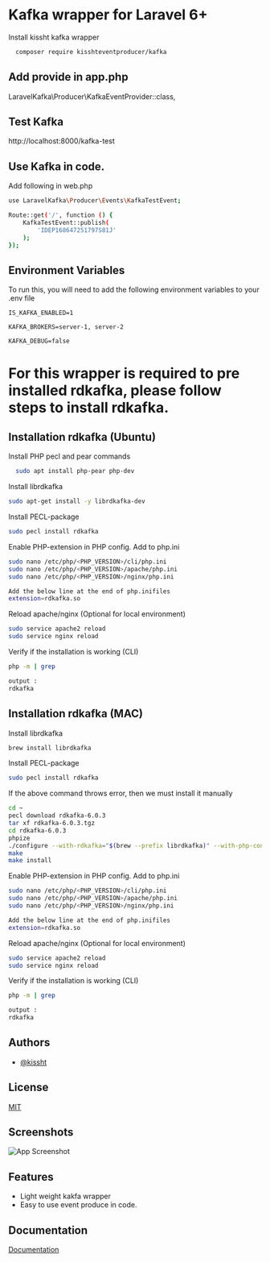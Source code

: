 
# Kafka wrapper for Laravel 6+

Install kissht kafka wrapper

```bash
  composer require kisshteventproducer/kafka
```

## Add provide in app.php

LaravelKafka\Producer\KafkaEventProvider::class,

## Test Kafka
http://localhost:8000/kafka-test





## Use Kafka in code.

Add following in web.php

```bash
use LaravelKafka\Producer\Events\KafkaTestEvent;

Route::get('/', function () {
    KafkaTestEvent::publish(
        'IDEP168647251797S81J'
    );
});

```
## Environment Variables

To run this, you will need to add the following environment variables to your .env file

`IS_KAFKA_ENABLED=1`

`KAFKA_BROKERS=server-1, server-2`

`KAFKA_DEBUG=false`


# For this wrapper is required to pre installed rdkafka, please follow steps to install rdkafka.
## Installation rdkafka (Ubuntu)

Install PHP pecl and pear commands

```bash
  sudo apt install php-pear php-dev
```

Install librdkafka

```bash
sudo apt-get install -y librdkafka-dev
```

Install PECL-package

```bash
sudo pecl install rdkafka
```

Enable PHP-extension in PHP config. Add to php.ini

```bash
sudo nano /etc/php/<PHP_VERSION>/cli/php.ini
sudo nano /etc/php/<PHP_VERSION>/apache/php.ini
sudo nano /etc/php/<PHP_VERSION>/nginx/php.ini

Add the below line at the end of php.inifiles
extension=rdkafka.so

```

Reload apache/nginx (Optional for local environment)
```bash
sudo service apache2 reload
sudo service nginx reload
```

Verify if the installation is working (CLI)
```bash
php -m | grep 

output :
rdkafka
```



## Installation rdkafka (MAC)

Install librdkafka

```bash
brew install librdkafka
```

Install PECL-package

```bash
sudo pecl install rdkafka
```

If the above command throws error, then we must install it manually

```bash
cd ~
pecl download rdkafka-6.0.3
tar xf rdkafka-6.0.3.tgz
cd rdkafka-6.0.3
phpize
./configure --with-rdkafka="$(brew --prefix librdkafka)" --with-php-config="$(which php-config)"
make
make install
```

Enable PHP-extension in PHP config. Add to php.ini

```bash
sudo nano /etc/php/<PHP_VERSION>/cli/php.ini
sudo nano /etc/php/<PHP_VERSION>/apache/php.ini
sudo nano /etc/php/<PHP_VERSION>/nginx/php.ini

Add the below line at the end of php.inifiles
extension=rdkafka.so

```

Reload apache/nginx (Optional for local environment)
```bash
sudo service apache2 reload
sudo service nginx reload
```

Verify if the installation is working (CLI)
```bash
php -m | grep 

output :
rdkafka
```


## Authors

- [@kissht](https://www.github.com/kissht)


## License

[MIT](https://choosealicense.com/licenses/mit/)


## Screenshots

![App Screenshot](https://www.linkpicture.com/q/Screenshot-from-2022-11-21-13-28-17.png)


## Features

- Light weight kakfa wrapper
- Easy to use event produce in code.


## Documentation

[Documentation](https://linktodocumentation)


